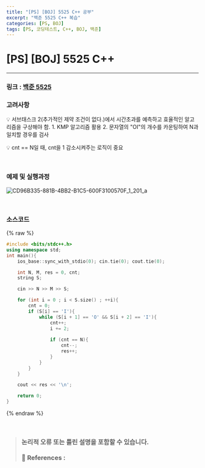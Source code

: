 ```yaml
---
title: "[PS] [BOJ] 5525 C++ 공부"
excerpt: "백준 5525 C++ 복습"
categories: [PS, BOJ]
tags: [PS, 코딩테스트, C++, BOJ, 백준]
---
```


# [PS] [BOJ] 5525 C++

---

### 링크 : [백준 5525](https://www.acmicpc.net/problem/5525)

### 고려사항

<aside>
💡 서브태스크 2(추가적인 제약 조건이 없다.)에서 시간초과를 예측하고 효율적인 알고리즘을 구상해야 함. 1. KMP 알고리즘 활용 2. 문자열의 "OI"의 개수를 카운팅하여 N과 일치할 경우를 검사 

<br>

💡 cnt == N일 때, cnt을 1 감소시켜주는 로직이 중요

</aside>

<br>

### 예제 및 실행과정

![CD96B335-881B-4BB2-B1C5-600F3100570F_1_201_a](https://github.com/user-attachments/assets/9720759b-649b-4bec-bff7-968fc89c8e12)

<br>

### 소스코드

{% raw %}
```cpp
#include <bits/stdc++.h>
using namespace std;
int main(){
    ios_base::sync_with_stdio(0); cin.tie(0); cout.tie(0);

    int N, M, res = 0, cnt;
    string S;

    cin >> N >> M >> S;

    for (int i = 0 ; i < S.size() ; ++i){
        cnt = 0;
        if (S[i] == 'I'){
            while (S[i + 1] == 'O' && S[i + 2] == 'I'){
                cnt++;
                i += 2;
                
                if (cnt == N){ 
                    cnt--; 
                    res++;
                }
            }
        }
    }

    cout << res << '\n';

    return 0;
}
```
{% endraw %}

<br>

> ### 논리적 오류 또는 틀린 설명을 포함할 수 있습니다. <br><br> 📑 References : 

<br>